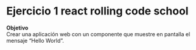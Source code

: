 # Ejercicio 1 react rolling code school

**Objetivo**
<br>
Crear una aplicación web con un componente que muestre en pantalla el mensaje “Hello World”.


